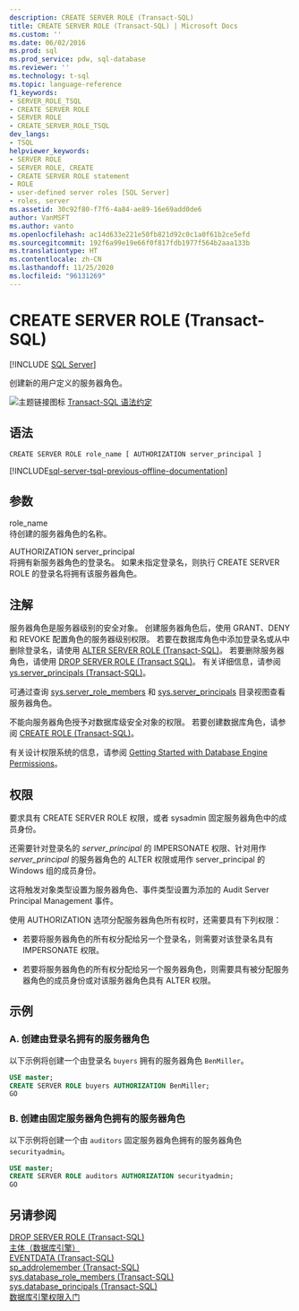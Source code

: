 ```yaml
---
description: CREATE SERVER ROLE (Transact-SQL)
title: CREATE SERVER ROLE (Transact-SQL) | Microsoft Docs
ms.custom: ''
ms.date: 06/02/2016
ms.prod: sql
ms.prod_service: pdw, sql-database
ms.reviewer: ''
ms.technology: t-sql
ms.topic: language-reference
f1_keywords:
- SERVER_ROLE_TSQL
- CREATE SERVER ROLE
- SERVER ROLE
- CREATE_SERVER_ROLE_TSQL
dev_langs:
- TSQL
helpviewer_keywords:
- SERVER ROLE
- SERVER ROLE, CREATE
- CREATE SERVER ROLE statement
- ROLE
- user-defined server roles [SQL Server]
- roles, server
ms.assetid: 30c92f80-f7f6-4a84-ae89-16e69add0de6
author: VanMSFT
ms.author: vanto
ms.openlocfilehash: ac14d633e221e50fb821d92c0c1a0f61b2ce5efd
ms.sourcegitcommit: 192f6a99e19e66f0f817fdb1977f564b2aaa133b
ms.translationtype: HT
ms.contentlocale: zh-CN
ms.lasthandoff: 11/25/2020
ms.locfileid: "96131269"
---
```

# <a name="create-server-role-transact-sql"></a>CREATE SERVER ROLE (Transact-SQL)
[!INCLUDE [SQL Server](../../includes/applies-to-version/sqlserver.md)]

  创建新的用户定义的服务器角色。  
  
 ![主题链接图标](../../database-engine/configure-windows/media/topic-link.gif "“主题链接”图标") [Transact-SQL 语法约定](../../t-sql/language-elements/transact-sql-syntax-conventions-transact-sql.md)  
  
## <a name="syntax"></a>语法  
  
```syntaxsql  
CREATE SERVER ROLE role_name [ AUTHORIZATION server_principal ]  
```  
  
[!INCLUDE[sql-server-tsql-previous-offline-documentation](../../includes/sql-server-tsql-previous-offline-documentation.md)]

## <a name="arguments"></a>参数
 role_name  
 待创建的服务器角色的名称。  
  
 AUTHORIZATION server_principal  
 将拥有新服务器角色的登录名。 如果未指定登录名，则执行 CREATE SERVER ROLE 的登录名将拥有该服务器角色。  
  
## <a name="remarks"></a>注解  
 服务器角色是服务器级别的安全对象。 创建服务器角色后，使用 GRANT、DENY 和 REVOKE 配置角色的服务器级别权限。 若要在数据库角色中添加登录名或从中删除登录名，请使用 [ALTER SERVER ROLE (Transact-SQL)](../../t-sql/statements/alter-server-role-transact-sql.md)。 若要删除服务器角色，请使用 [DROP SERVER ROLE (Transact SQL)](../../t-sql/statements/drop-server-role-transact-sql.md)。 有关详细信息，请参阅 [ys.server_principals (Transact-SQL)](../../relational-databases/system-catalog-views/sys-server-principals-transact-sql.md)。  
  
 可通过查询 [sys.server_role_members](../../relational-databases/system-catalog-views/sys-server-role-members-transact-sql.md) 和 [sys.server_principals](../../relational-databases/system-catalog-views/sys-server-principals-transact-sql.md) 目录视图查看服务器角色。  
  
 不能向服务器角色授予对数据库级安全对象的权限。 若要创建数据库角色，请参阅 [CREATE ROLE (Transact-SQL)](../../t-sql/statements/create-role-transact-sql.md)。  
  
 有关设计权限系统的信息，请参阅 [Getting Started with Database Engine Permissions](../../relational-databases/security/authentication-access/getting-started-with-database-engine-permissions.md)。  
  
## <a name="permissions"></a>权限  
 要求具有 CREATE SERVER ROLE 权限，或者 sysadmin 固定服务器角色中的成员身份。  
  
 还需要针对登录名的 *server_principal* 的 IMPERSONATE 权限、针对用作 *server_principal* 的服务器角色的 ALTER 权限或用作 server_principal 的 Windows 组的成员身份。  
  
 这将触发对象类型设置为服务器角色、事件类型设置为添加的 Audit Server Principal Management 事件。  
  
 使用 AUTHORIZATION 选项分配服务器角色所有权时，还需要具有下列权限：  
  
-   若要将服务器角色的所有权分配给另一个登录名，则需要对该登录名具有 IMPERSONATE 权限。  
  
-   若要将服务器角色的所有权分配给另一个服务器角色，则需要具有被分配服务器角色的成员身份或对该服务器角色具有 ALTER 权限。  
  
## <a name="examples"></a>示例  
  
### <a name="a-creating-a-server-role-that-is-owned-by-a-login"></a>A. 创建由登录名拥有的服务器角色  
 以下示例将创建一个由登录名 `buyers` 拥有的服务器角色 `BenMiller`。  
  
```sql  
USE master;  
CREATE SERVER ROLE buyers AUTHORIZATION BenMiller;  
GO  
```  
  
### <a name="b-creating-a-server-role-that-is-owned-by-a-fixed-server-role"></a>B. 创建由固定服务器角色拥有的服务器角色  
 以下示例将创建一个由 `auditors` 固定服务器角色拥有的服务器角色 `securityadmin`。  
  
```sql  
USE master;  
CREATE SERVER ROLE auditors AUTHORIZATION securityadmin;  
GO  
```  
  
## <a name="see-also"></a>另请参阅  
 [DROP SERVER ROLE (Transact-SQL)](../../t-sql/statements/drop-server-role-transact-sql.md)   
 [主体（数据库引擎）](../../relational-databases/security/authentication-access/principals-database-engine.md)   
 [EVENTDATA (Transact-SQL)](../../t-sql/functions/eventdata-transact-sql.md)   
 [sp_addrolemember (Transact-SQL)](../../relational-databases/system-stored-procedures/sp-addrolemember-transact-sql.md)   
 [sys.database_role_members (Transact-SQL)](../../relational-databases/system-catalog-views/sys-database-role-members-transact-sql.md)   
 [sys.database_principals (Transact-SQL)](../../relational-databases/system-catalog-views/sys-database-principals-transact-sql.md)   
 [数据库引擎权限入门](../../relational-databases/security/authentication-access/getting-started-with-database-engine-permissions.md)  
  
  
